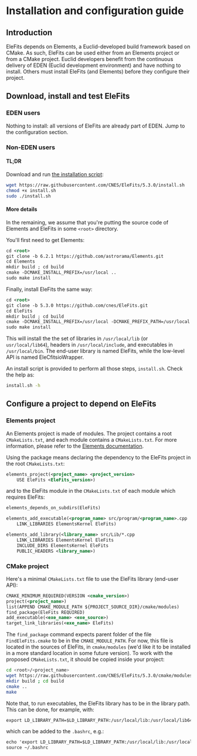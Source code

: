 # Installation and configuration guide

## Introduction

EleFits depends on Elements, a Euclid-developed build framework based on CMake.
As such, EleFits can be used either from an Elements project or from a CMake project.
Euclid developers benefit from the continuous delivery of EDEN (Euclid development environment) and have nothing to install.
Others must install EleFits (and Elements) before they configure their project.

## Download, install and test EleFits

### EDEN users

Nothing to install: all versions of EleFits are already part of EDEN.
Jump to the configuration section.

### Non-EDEN users

#### TL;DR

Download and run [the installation script](https://raw.githubusercontent.com/CNES/EleFits/5.3.0/install.sh):

```sh
wget https://raw.githubusercontent.com/CNES/EleFits/5.3.0/install.sh
chmod +x install.sh
sudo ./install.sh
```

#### More details

In the remaining, we assume that you're putting the source code of Elements and EleFits in some `<root>` directory.

You'll first need to get Elements:

```xml
cd <root>
git clone -b 6.2.1 https://github.com/astrorama/Elements.git
cd Elements
mkdir build ; cd build
cmake -DCMAKE_INSTALL_PREFIX=/usr/local ..
sudo make install
```

Finally, install EleFits the same way:

```xml
cd <root>
git clone -b 5.3.0 https://github.com/cnes/EleFits.git
cd EleFits
mkdir build ; cd build
cmake -DCMAKE_INSTALL_PREFIX=/usr/local -DCMAKE_PREFIX_PATH=/usr/local ..
sudo make install
```

This will install the the set of libraries in `/usr/local/lib` (or `usr/local/lib64`), headers in `/usr/local/include`, and executables in `/usr/local/bin`.
The end-user library is named EleFits, while the low-level API is named EleCfitsioWrapper.

An install script is provided to perform all those steps, `install.sh`.
Check the help as:

```sh
install.sh -h
```

## Configure a project to depend on EleFits

### Elements project

An Elements project is made of modules.
The project contains a root `CMakeLists.txt`, and each module contains a `CMakeLists.txt`.
For more information, please refer to the [Elements documentation](https://euclid.roe.ac.uk/projects/codeen-users/wiki/User_Bui_Too).

Using the package means declaring the dependency to the EleFits project in the root `CMakeLists.txt`:

```xml
elements_project(<project_name> <project_version>
    USE EleFits <EleFits_version>)
```

and to the EleFits module in the `CMakeLists.txt` of each module which requires EleFits:

```xml
elements_depends_on_subdirs(EleFits)

elements_add_executable(<program_name> src/program/<program_name>.cpp
    LINK_LIBRARIES ElementsKernel EleFits)

elements_add_library(<library_name> src/Lib/*.cpp
    LINK_LIBRARIES ElementsKernel EleFits
    INCLUDE_DIRS ElementsKernel EleFits
    PUBLIC_HEADERS <library_name>)
```

### CMake project

Here's a minimal `CMakeLists.txt` file to use the EleFits library (end-user API):

```xml
CMAKE_MINIMUM_REQUIRED(VERSION <cmake_version>)
project(<project_name>)
list(APPEND CMAKE_MODULE_PATH ${PROJECT_SOURCE_DIR}/cmake/modules)
find_package(EleFits REQUIRED)
add_executable(<exe_name> <exe_source>)
target_link_libraries(<exe_name> EleFits)
```

The `find_package` command expects parent folder of the file `FindEleFits.cmake` to be in the `CMAKE_MODULE_PATH`.
For now, this file is located in the sources of EleFits, in `cmake/modules`
(we'd like it to be installed in a more standard location in some future version).
To work with the proposed `CMakeLists.txt`, it should be copied inside your project:

```sh
cd <root>/<project_name>
wget https://raw.githubusercontent.com/CNES/EleFits/5.3.0/cmake/modules/FindEleFits.cmake -P cmake/modules
mkdir build ; cd build
cmake ..
make
```

Note that, to run executables, the EleFits library has to be in the library path.
This can be done, for example, with:

```xml
export LD_LIBRARY_PATH=$LD_LIBRARY_PATH:/usr/local/lib:/usr/local/lib64
```

which can be added to the `.bashrc`, e.g.:

```xml
echo 'export LD_LIBRARY_PATH=$LD_LIBRARY_PATH:/usr/local/lib:/usr/local/lib64' >> ~/.bashrc
source ~/.bashrc
```
